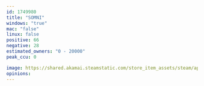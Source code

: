 ```yaml
---
id: 1749980
title: "SOMNI"
windows: "true"
mac: "false"
linux: false
positive: 66
negative: 28
estimated_owners: "0 - 20000"
peak_ccu: 0

image: https://shared.akamai.steamstatic.com/store_item_assets/steam/apps/1749980/header.jpg?t=1663036778
opinions:
---
```

